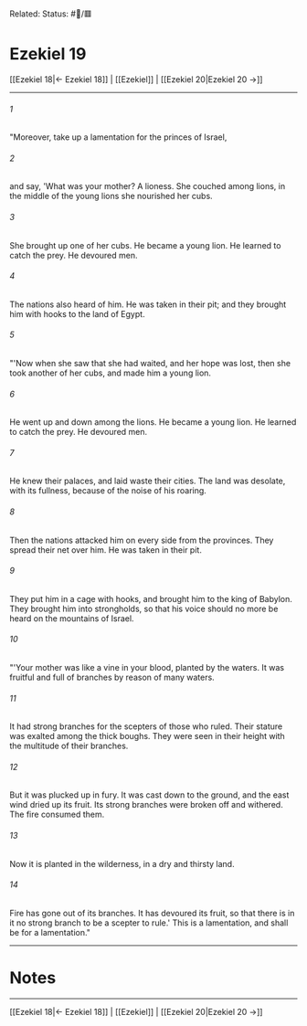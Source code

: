 Related:
Status: #📖/🟥
# Ezekiel 19

[[Ezekiel 18|← Ezekiel 18]] | [[Ezekiel]] | [[Ezekiel 20|Ezekiel 20 →]]
***



###### 1 
"Moreover, take up a lamentation for the princes of Israel, 

###### 2 
and say, 'What was your mother? A lioness. She couched among lions, in the middle of the young lions she nourished her cubs. 

###### 3 
She brought up one of her cubs. He became a young lion. He learned to catch the prey. He devoured men. 

###### 4 
The nations also heard of him. He was taken in their pit; and they brought him with hooks to the land of Egypt. 

###### 5 
"'Now when she saw that she had waited, and her hope was lost, then she took another of her cubs, and made him a young lion. 

###### 6 
He went up and down among the lions. He became a young lion. He learned to catch the prey. He devoured men. 

###### 7 
He knew their palaces, and laid waste their cities. The land was desolate, with its fullness, because of the noise of his roaring. 

###### 8 
Then the nations attacked him on every side from the provinces. They spread their net over him. He was taken in their pit. 

###### 9 
They put him in a cage with hooks, and brought him to the king of Babylon. They brought him into strongholds, so that his voice should no more be heard on the mountains of Israel. 

###### 10 
"'Your mother was like a vine in your blood, planted by the waters. It was fruitful and full of branches by reason of many waters. 

###### 11 
It had strong branches for the scepters of those who ruled. Their stature was exalted among the thick boughs. They were seen in their height with the multitude of their branches. 

###### 12 
But it was plucked up in fury. It was cast down to the ground, and the east wind dried up its fruit. Its strong branches were broken off and withered. The fire consumed them. 

###### 13 
Now it is planted in the wilderness, in a dry and thirsty land. 

###### 14 
Fire has gone out of its branches. It has devoured its fruit, so that there is in it no strong branch to be a scepter to rule.' This is a lamentation, and shall be for a lamentation."

---
# Notes


***
[[Ezekiel 18|← Ezekiel 18]] | [[Ezekiel]] | [[Ezekiel 20|Ezekiel 20 →]]
